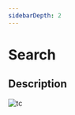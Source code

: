 ```yaml
---
sidebarDepth: 2
---
```

# Search <Badge text="under development" type="error"/> 

## Description

![tc](https://attachments.cbd.int/action-agenda-components/search.png)
